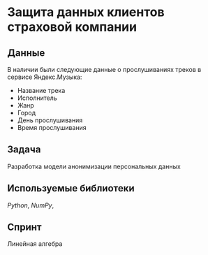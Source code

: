 # Защита данных клиентов страховой компании


## Данные

В наличии были следующие данные о прослушиваниях треков в сервисе Яндекс.Музыка:
- Название трека
- Исполнитель
- Жанр
- Город
- День прослушивания
- Время прослушивания

## Задача

Разработка модели анонимизации персональных данных

## Используемые библиотеки
*Python*, *NumPy*, 

## Спринт
Линейная алгебра
